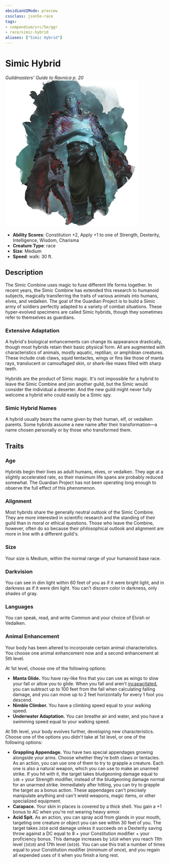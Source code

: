 ```yaml
---
obsidianUIMode: preview
cssclass: json5e-race
tags:
- compendium/src/5e/ggr
- race/simic-hybrid
aliases: ["Simic Hybrid"]
---
```


# Simic Hybrid
*Guildmasters' Guide to Ravnica p. 20*
![](../../../assets/img/simic-hybrid.png)  

- **Ability Scores**: Constitution +2, Apply +1 to one of Strength, Dexterity, Intelligence, Wisdom, Charisma
- **Creature Type**: race
- **Size**: Medium
- **Speed**: walk: 30 ft.


## Description

The Simic Combine uses magic to fuse different life forms together. In recent years, the Simic Combine has extended this research to humanoid subjects, magically transferring the traits of various animals into humans, elves, and vedalken. The goal of the Guardian Project is to build a Simic army of soldiers perfectly adapted to a variety of combat situations. These hyper-evolved specimens are called Simic hybrids, though they sometimes refer to themselves as guardians.

### Extensive Adaptation

A hybrid's biological enhancements can change its appearance drastically, though most hybrids retain their basic physical form. All are augmented with characteristics of animals, mostly aquatic, reptilian, or amphibian creatures. These include crab claws, squid tentacles, wings or fins like those of manta rays, translucent or camouflaged skin, or shark-like maws filled with sharp teeth.

Hybrids are the product of Simic magic. It's not impossible for a hybrid to leave the Simic Combine and join another guild, but the Simic would consider the individual a deserter. And the new guild might never fully welcome a hybrid who could easily be a Simic spy.

### Simic Hybrid Names

A hybrid usually bears the name given by their human, elf, or vedalken parents. Some hybrids assume a new name after their transformation—a name chosen personally or by those who transformed them.


## Traits

### Age

Hybrids begin their lives as adult humans, elves, or vedalken. They age at a slightly accelerated rate, so their maximum life spans are probably reduced somewhat. The Guardian Project has not been operating long enough to observe the full effect of this phenomenon.

### Alignment

Most hybrids share the generally neutral outlook of the Simic Combine. They are more interested in scientific research and the standing of their guild than in moral or ethical questions. Those who leave the Combine, however, often do so because their philosophical outlook and alignment are more in line with a different guild's.

### Size

Your size is Medium, within the normal range of your humanoid base race.

### Darkvision

You can see in dim light within 60 feet of you as if it were bright light, and in darkness as if it were dim light. You can't discern color in darkness, only shades of gray.

### Languages

You can speak, read, and write Common and your choice of Elvish or Vedalken.

### Animal Enhancement

Your body has been altered to incorporate certain animal characteristics. You choose one animal enhancement now and a second enhancement at 5th level.

At 1st level, choose one of the following options:

- **Manta Glide.** You have ray-like fins that you can use as wings to slow your fall or allow you to glide. When you fall and aren't [incapacitated](../../5e-rules/conditions.md##incapacitated), you can subtract up to 100 feet from the fall when calculating falling damage, and you can move up to 2 feet horizontally for every 1 foot you descend.  
- **Nimble Climber.** You have a climbing speed equal to your walking speed.  
- **Underwater Adaptation.** You can breathe air and water, and you have a swimming speed equal to your walking speed.  

At 5th level, your body evolves further, developing new characteristics. Choose one of the options you didn't take at 1st level, or one of the following options:

- **Grappling Appendage.** You have two special appendages growing alongside your arms. Choose whether they're both claws or tentacles. As an action, you can use one of them to try to grapple a creature. Each one is also a natural weapon, which you can use to make an unarmed strike. If you hit with it, the target takes bludgeoning damage equal to `1d6` + your Strength modifier, instead of the bludgeoning damage normal for an unarmed strike. Immediately after hitting, you can try to grapple the target as a bonus action. These appendages can't precisely manipulate anything and can't wield weapons, magic items, or other specialized equipment.  
- **Carapace.** Your skin in places is covered by a thick shell. You gain a +1 bonus to AC when you're not wearing heavy armor.  
- **Acid Spit.** As an action, you can spray acid from glands in your mouth, targeting one creature or object you can see within 30 feet of you. The target takes `2d10` acid damage unless it succeeds on a Dexterity saving throw against a DC equal to 8 + your Constitution modifier + your proficiency bonus. This damage increases by `1d10` when you reach 11th level (`3d10`) and 17th level (`4d10`). You can use this trait a number of times equal to your Constitution modifier (minimum of once), and you regain all expended uses of it when you finish a long rest.